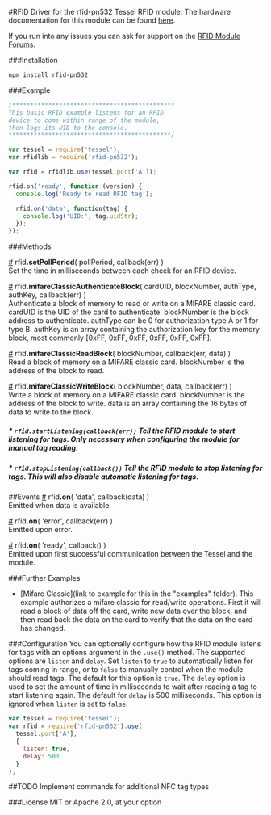 #RFID
Driver for the rfid-pn532 Tessel RFID module. The hardware documentation for this module can be found [here](https://github.com/tessel/hardware/blob/master/modules-overview.md#rfid).

If you run into any issues you can ask for support on the [RFID Module Forums](http://forums.tessel.io/category/rfid).

###Installation
```sh
npm install rfid-pn532
```
###Example
```js
/*********************************************
This basic RFID example listens for an RFID
device to come within range of the module,
then logs its UID to the console.
*********************************************/

var tessel = require('tessel');
var rfidlib = require('rfid-pn532');

var rfid = rfidlib.use(tessel.port['A']); 

rfid.on('ready', function (version) {
  console.log('Ready to read RFID tag');

  rfid.on('data', function(tag) {
    console.log('UID:', tag.uidStr);
  });
});
```

###Methods

&#x20;<a href="#api-rfid-setPollPeriod-pollPeriod-callback-err-Set-the-time-in-milliseconds-between-each-check-for-an-RFID-device" name="api-rfid-setPollPeriod-pollPeriod-callback-err-Set-the-time-in-milliseconds-between-each-check-for-an-RFID-device">#</a> rfid<b>.setPollPeriod</b>( pollPeriod, callback(err) )  
 Set the time in milliseconds between each check for an RFID device.  

&#x20;<a href="#api-rfid-mifareClassicAuthenticateBlock-cardUID-blockNumber-authType-authKey-callback-err-Authenticate-a-block-of-memory-to-read-or-write-on-a-MIFARE-classic-card-cardUID-is-the-UID-of-the-card-to-authenticate-blockNumber-is-the-block-address-to-authenticate-authType-can-be-0-for-authorization-type-A-or-1-for-type-B-authKey-is-an-array-containing-the-authorization-key-for-the-memory-block-most-commonly-0xFF-0xFF-0xFF-0xFF-0xFF-0xFF" name="api-rfid-mifareClassicAuthenticateBlock-cardUID-blockNumber-authType-authKey-callback-err-Authenticate-a-block-of-memory-to-read-or-write-on-a-MIFARE-classic-card-cardUID-is-the-UID-of-the-card-to-authenticate-blockNumber-is-the-block-address-to-authenticate-authType-can-be-0-for-authorization-type-A-or-1-for-type-B-authKey-is-an-array-containing-the-authorization-key-for-the-memory-block-most-commonly-0xFF-0xFF-0xFF-0xFF-0xFF-0xFF">#</a> rfid<b>.mifareClassicAuthenticateBlock</b>( cardUID, blockNumber, authType, authKey, callback(err) )  
 Authenticate a block of memory to read or write on a MIFARE classic card. cardUID is the UID of the card to authenticate. blockNumber is the block address to authenticate. authType can be 0 for authorization type A or 1 for type B. authKey is an array containing the authorization key for the memory block, most commonly [0xFF, 0xFF, 0xFF, 0xFF, 0xFF, 0xFF].  

&#x20;<a href="#api-rfid-mifareClassicReadBlock-blockNumber-callback-err-data-Read-a-block-of-memory-on-a-MIFARE-classic-card-blockNumber-is-the-address-of-the-block-to-read" name="api-rfid-mifareClassicReadBlock-blockNumber-callback-err-data-Read-a-block-of-memory-on-a-MIFARE-classic-card-blockNumber-is-the-address-of-the-block-to-read">#</a> rfid<b>.mifareClassicReadBlock</b>( blockNumber, callback(err, data) )  
 Read a block of memory on a MIFARE classic card. blockNumber is the address of the block to read.  

&#x20;<a href="#api-rfid-mifareClassicWriteBlock-blockNumber-data-callback-err-Write-a-block-of-memory-on-a-MIFARE-classic-card-blockNumber-is-the-address-of-the-block-to-write-data-is-an-array-containing-the-16-bytes-of-data-to-write-to-the-block" name="api-rfid-mifareClassicWriteBlock-blockNumber-data-callback-err-Write-a-block-of-memory-on-a-MIFARE-classic-card-blockNumber-is-the-address-of-the-block-to-write-data-is-an-array-containing-the-16-bytes-of-data-to-write-to-the-block">#</a> rfid<b>.mifareClassicWriteBlock</b>( blockNumber, data, callback(err) )  
 Write a block of memory on a MIFARE classic card. blockNumber is the address of the block to write. data is an array containing the 16 bytes of data to write to the block.  

##### * `rfid.startListening(callback(err))` Tell the RFID module to start listening for tags. Only necessary when configuring the module for manual tag reading.

##### * `rfid.stopListening(callback())` Tell the RFID module to stop listening for tags. This will also disable automatic listening for tags.

##Events
&#x20;<a href="#api-rfid-on-data-callback-data-Emitted-when-data-is-available" name="api-rfid-on-data-callback-data-Emitted-when-data-is-available">#</a> rfid<b>.on</b>( 'data', callback(data) )  
 Emitted when data is available.  

&#x20;<a href="#api-rfid-on-error-callback-err-Emitted-upon-error" name="api-rfid-on-error-callback-err-Emitted-upon-error">#</a> rfid<b>.on</b>( 'error', callback(err) )  
 Emitted upon error.  

&#x20;<a href="#api-rfid-on-ready-callback-Emitted-upon-first-successful-communication-between-the-Tessel-and-the-module" name="api-rfid-on-ready-callback-Emitted-upon-first-successful-communication-between-the-Tessel-and-the-module">#</a> rfid<b>.on</b>( 'ready', callback() )  
 Emitted upon first successful communication between the Tessel and the module.

###Further Examples  
* [Mifare Classic](link to example for this in the "examples" folder). This example authorizes a mifare classic for read/write operations. First it will read a block of data off the card, write new data over the block, and then read back the data on the card to verify that the data on the card has changed.

###Configuration
You can optionally configure how the RFID module listens for tags with an options argument in the `.use()` method. The supported options are `listen` and `delay`. Set `listen` to `true` to automatically listen for tags coming in range, or to `false` to manually control when the module should read tags. The default for this option is `true`. The `delay` option is used to set the amount of time in milliseconds to wait after reading a tag to start listening again. The default for `delay` is 500 milliseconds. This option is ignored when `listen` is set to `false`.
```js
var tessel = require('tessel');
var rfid = require('rfid-pn532').use(
  tessel.port['A'],
  {
    listen: true, 
    delay: 500
  }
);
```

##TODO
Implement commands for additional NFC tag types

###License
MIT or Apache 2.0, at your option
